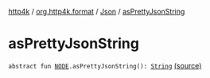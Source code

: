 [http4k](../../index.md) / [org.http4k.format](../index.md) / [Json](index.md) / [asPrettyJsonString](./as-pretty-json-string.md)

# asPrettyJsonString

`abstract fun `[`NODE`](index.md#NODE)`.asPrettyJsonString(): `[`String`](https://kotlinlang.org/api/latest/jvm/stdlib/kotlin/-string/index.html) [(source)](https://github.com/http4k/http4k/blob/master/http4k-core/src/main/kotlin/org/http4k/format/Json.kt#L18)